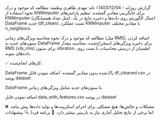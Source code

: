 
گزارش روزانه - ۱1403/12/04
نام: مهدی طاهری
وظیفه: مطالعه کد موجود و درک نحوه استفاده از KNNImputer برای جایگزینی مقادیر گمشده.
تنظیم پارامترهای KNNImputer (مثل تعداد همسایگان).
اعمال الگوریتم روی داده‌ها و ذخیره نتایج در یک DataFrame جدید (df_clean).
تست عملکرد KNNImputer با مقادیر مختلف n_neighbors.

مطالعه کد موجود و درک نحوه محاسبه ویژگی‌های زمانی (مثل RMS).
اضافه کردن ستون‌های جدید به DataFrame برای ذخیره ویژگی‌های استخراج‌شده.
محاسبه مقدار RMS (vib_rms) برای ستون vibration.
اطمینان از درستی محاسبات با تست روی داده‌های نمونه.


✅ کارهای انجام‌شده:

DataFrame پاک‌شده بدون مقادیر گمشده.
اضافه نمودن فایل  df_cleaned.csv  در پوشه dataset


DataFrame با ستون‌های جدید شامل ویژگی‌های زمانی.

اضافه نمودن فایل  data_with_features.csv در پوشه dataset

❌ مشکلات و چالش‌ها:
هیچ مشکلی برای اجرای اسکریپت‌ها و تولید داده‌ها پیش نیامد. اما برخی از نتایج تحلیل آماری نیاز به بازبینی بیشتر دارد.
🎯 برنامه فردا:
🔍 پیشنهادات: